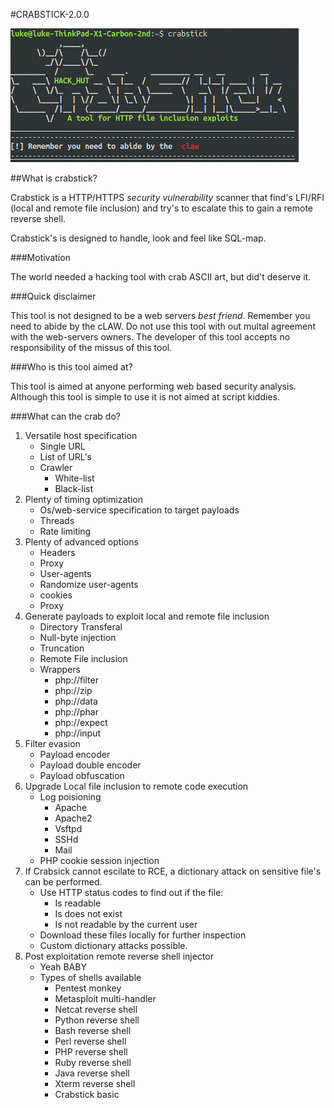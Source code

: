 #CRABSTICK-2.0.0

![](temp/Header.gif)

##What is crabstick?

Crabstick is a HTTP/HTTPS _security vulnerability_ scanner that find's LFI/RFI (local and remote file inclusion) and try's to escalate this to gain a remote reverse shell.


Crabstick's is designed to handle, look and feel like SQL-map.

###Motivation

The world needed a hacking tool with crab ASCII art, but did't deserve it.  

###Quick disclaimer 

This tool is not designed to be a web servers _best friend_. Remember you need to abide by the cLAW. Do not use this tool with out multal agreement with the web-servers owners. The developer of this tool accepts no responsibility of the missus of this tool. 

###Who is this tool aimed at?

This tool is aimed at anyone performing web based security analysis. Although this tool is simple to use it is not aimed at script kiddies. 

###What can the crab do? 

1. Versatile host specification 
    * Single URL
    * List of URL's 
    * Crawler
        * White-list
        * Black-list
2. Plenty of timing optimization
    * Os/web-service  specification to target payloads 
    * Threads
    * Rate limiting 
3. Plenty of advanced options
    * Headers 
    * Proxy
    * User-agents 
    * Randomize user-agents 
    * cookies 
    * Proxy 
4. Generate payloads to exploit local and remote file inclusion
    * Directory Transferal
    * Null-byte injection
    * Truncation
    * Remote File inclusion
    * Wrappers
        * php://filter 
        * php://zip 
        * php://data 
        * php://phar 
        * php://expect 
        * php://input     
5. Filter evasion
    * Payload encoder
    * Payload double encoder
    * Payload obfuscation 
6. Upgrade Local file inclusion to remote code execution 
    * Log poisioning 
        * Apache
        * Apache2
        * Vsftpd
        * SSHd
        * Mail
    * PHP cookie session injection 
7. If Crabsick cannot escilate to RCE, a dictionary attack on sensitive file's can be performed.
    * Use HTTP status codes to find out if the file:
        * Is readable
        * Is does not exist 
        * Is not readable by the current user 
    * Download these files locally for further inspection 
    * Custom dictionary attacks possible.  
8. Post exploitation remote reverse shell injector 
    * Yeah BABY 
    * Types of shells available
        * Pentest monkey
        * Metasploit multi-handler 
        * Netcat reverse shell
        * Python reverse shell 
        * Bash reverse shell
        * Perl reverse shell 
        * PHP reverse shell 
        * Ruby reverse shell 
        * Java reverse shell 
        * Xterm reverse shell 
        * Crabstick basic 
   
